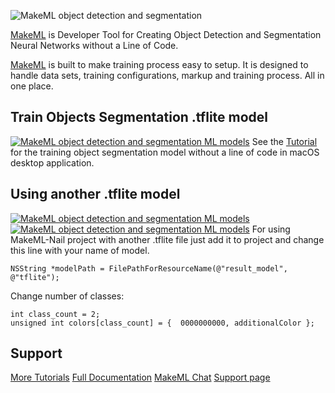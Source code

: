 ![MakeML object detection and segmentation](https://makeml.app/img/icon.png)

[MakeML](https://makeml.app?utm=github_nails_segmentation) is Developer Tool for Creating Object Detection and Segmentation Neural Networks without a Line of Code.

[MakeML](https://makeml.app?utm=github_nails_segmentation) is built to make training process easy to setup. It is designed to handle data sets, training configurations, markup and training process. All in one place.

## Train Objects Segmentation .tflite model
[![MakeML object detection and segmentation ML models](https://img.shields.io/static/v1?label=platform&message=macOS&color=blue)](https://makeml.app)
See the [Tutorial](https://makeml.app/docs/nails_tutorial_intro?utm=github_nails_segmentation) for the training object segmentation model without a line of code in macOS desktop application.

## Using another .tflite model
[![MakeML object detection and segmentation ML models](https://img.shields.io/static/v1?label=platform&message=iOS&color=blue)](https://makeml.app)    [![MakeML object detection and segmentation ML models](https://img.shields.io/static/v1?label=language&message=swift&nbsp;&#124;&nbsp;objective-c&color=green)](https://makeml.app)
For using MakeML-Nail project with another .tflite file just add it to project and change this line with your name of model.
```
NSString *modelPath = FilePathForResourceName(@"result_model", @"tflite");
```

Change number of classes:
```
int class_count = 2;
unsigned int colors[class_count] = {  0000000000, additionalColor };
```

## Support

[More Tutorials](https://makeml.app/tutorials?utm=github_nails_segmentation)
[Full Documentation](https://makeml.app/docs/doc1?utm=github_nails_segmentation)
[MakeML Chat](https://discordapp.com/invite/vgcG3Su)
[Support page](https://makeml.app/support)
